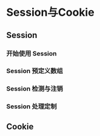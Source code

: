 # Session与Cookie

## Session

### 开始使用 Session

### Session 预定义数组

### Session 检测与注销

### Session 处理定制

## Cookie
